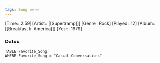 ```yaml
---
tags: Song ⭐⭐⭐⭐ 
---
```

[Time:: 2:59]
[Artist:: [[Supertramp]]]
[Genre:: Rock]
[Played:: 12]
[Album:: [[Breakfast In America]]]
[Year:: 1979]
### Dates
````dataview
TABLE Favorite_Song
WHERE Favorite_Song = "Casual Conversations"
````